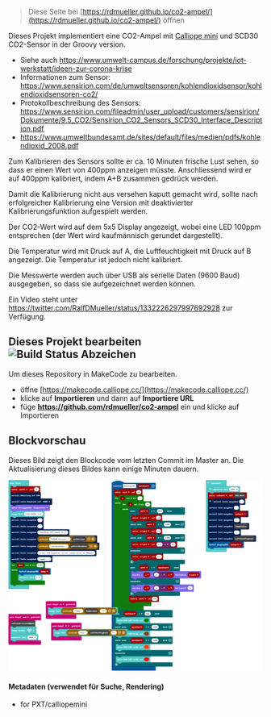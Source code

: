 
> Diese Seite bei [https://rdmueller.github.io/co2-ampel/](https://rdmueller.github.io/co2-ampel/) öffnen

Dieses Projekt implementiert eine CO2-Ampel mit [Calliope mini](https://calliope.cc) und SCD30 CO2-Sensor in der Groovy version.

* Siehe auch https://www.umwelt-campus.de/forschung/projekte/iot-werkstatt/ideen-zur-corona-krise
* Informationen zum Sensor: https://www.sensirion.com/de/umweltsensoren/kohlendioxidsensor/kohlendioxidsensoren-co2/ 
* Protokollbeschreibung des Sensors: https://www.sensirion.com/fileadmin/user_upload/customers/sensirion/Dokumente/9.5_CO2/Sensirion_CO2_Sensors_SCD30_Interface_Description.pdf
* https://www.umweltbundesamt.de/sites/default/files/medien/pdfs/kohlendioxid_2008.pdf

Zum Kalibrieren des Sensors sollte er ca. 10 Minuten frische Lust sehen, so dass er einen Wert von 400ppm anzeigen müsste.
Anschliessend wird er auf 400ppm kalibriert, indem A+B zusammen gedrück werden.

Damit die Kalibrierung nicht aus versehen kaputt gemacht wird, sollte nach erfolgreicher Kalibrierung eine Version mit deaktivierter Kalibrierungsfunktion aufgespielt werden.

Der CO2-Wert wird auf dem 5x5 Display angezeigt, wobei eine LED 100ppm entsprechen (der Wert wird kaufmännisch gerundet dargestellt).

Die Temperatur wird mit Druck auf A, die Luftfeuchtigkeit mit Druck auf B angezeigt.
Die Temperatur ist jedoch nicht kalibriert.

Die Messwerte werden auch über USB als serielle Daten (9600 Baud) ausgegeben, so dass sie aufgezeichnet werden können.

Ein Video steht unter https://twitter.com/RalfDMueller/status/1332226297997692928 zur Verfügung.

## Dieses Projekt bearbeiten ![Build Status Abzeichen](https://github.com/rdmueller/co2-ampel/workflows/MakeCode/badge.svg)

Um dieses Repository in MakeCode zu bearbeiten.

* öffne [https://makecode.calliope.cc/](https://makecode.calliope.cc/)
* klicke auf **Importieren** und dann auf **Importiere URL**
* füge **https://github.com/rdmueller/co2-ampel** ein und klicke auf Importieren

## Blockvorschau

Dieses Bild zeigt den Blockcode vom letzten Commit im Master an.
Die Aktualisierung dieses Bildes kann einige Minuten dauern.

![Eine gerenderte Ansicht der Blöcke](https://github.com/rdmueller/co2-ampel/raw/v2/.github/makecode/blocks.png)

#### Metadaten (verwendet für Suche, Rendering)

* for PXT/calliopemini
<script src="https://makecode.com/gh-pages-embed.js"></script><script>makeCodeRender("{{ site.makecode.home_url }}", "{{ site.github.owner_name }}/{{ site.github.repository_name }}");</script>
